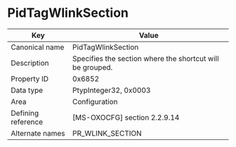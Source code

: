 # PidTagWlinkSection

| Key | Value |
|---|---|
| Canonical name | PidTagWlinkSection |
| Description | Specifies the section where the shortcut will be grouped. |
| Property ID | 0x6852 |
| Data type | PtypInteger32, 0x0003 |
| Area | Configuration |
| Defining reference | [MS-OXOCFG] section 2.2.9.14 |
| Alternate names | PR_WLINK_SECTION |
